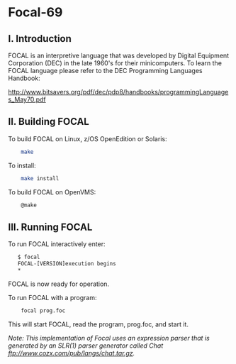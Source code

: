 # Focal-69

## I. Introduction

FOCAL is an interpretive language that was developed by Digital Equipment
Corporation (DEC) in the late 1960's for their minicomputers. To learn the
FOCAL language please refer to the DEC Programming Languages Handbook:

<http://www.bitsavers.org/pdf/dec/pdp8/handbooks/programmingLanguages_May70.pdf>


## II. Building FOCAL

To build FOCAL on Linux, z/OS OpenEdition or Solaris:

```sh
    make
```

To install:

```sh
    make install
```


To build FOCAL on OpenVMS:

```sh
    @make
```


## III. Running FOCAL

To run FOCAL interactively enter:

```sh
   $ focal
   FOCAL-[VERSION]execution begins
   *
```

FOCAL is now ready for operation.

To run FOCAL with a program:

```sh
    focal prog.foc
```

This will start FOCAL, read the program, prog.foc, and start it.

*Note: This implementation of Focal uses an expression parser that is generated by an SLR(1) parser generator called Chat <ftp://www.cozx.com/pub/langs/chat.tar.gz>.*
